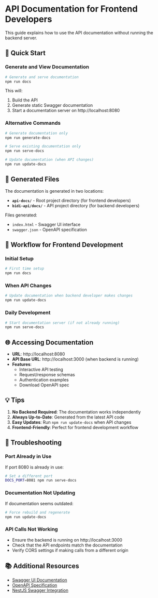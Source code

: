 # API Documentation for Frontend Developers

This guide explains how to use the API documentation without running the backend server.

## 🚀 Quick Start

### Generate and View Documentation

```bash
# Generate and serve documentation
npm run docs
```

This will:
1. Build the API
2. Generate static Swagger documentation
3. Start a documentation server on http://localhost:8080

### Alternative Commands

```bash
# Generate documentation only
npm run generate-docs

# Serve existing documentation only
npm run serve-docs

# Update documentation (when API changes)
npm run update-docs
```

## 📁 Generated Files

The documentation is generated in two locations:

- **`api-docs/`** - Root project directory (for frontend developers)
- **`bidi-api/docs/`** - API project directory (for backend developers)

Files generated:
- `index.html` - Swagger UI interface
- `swagger.json` - OpenAPI specification

## 🔄 Workflow for Frontend Development

### Initial Setup
```bash
# First time setup
npm run docs
```

### When API Changes
```bash
# Update documentation when backend developer makes changes
npm run update-docs
```

### Daily Development
```bash
# Start documentation server (if not already running)
npm run serve-docs
```

## 🌐 Accessing Documentation

- **URL**: http://localhost:8080
- **API Base URL**: http://localhost:3000 (when backend is running)
- **Features**:
  - Interactive API testing
  - Request/response schemas
  - Authentication examples
  - Download OpenAPI spec

## 💡 Tips

1. **No Backend Required**: The documentation works independently
2. **Always Up-to-Date**: Generated from the latest API code
3. **Easy Updates**: Run `npm run update-docs` when API changes
4. **Frontend-Friendly**: Perfect for frontend development workflow

## 🔧 Troubleshooting

### Port Already in Use
If port 8080 is already in use:
```bash
# Set a different port
DOCS_PORT=8081 npm run serve-docs
```

### Documentation Not Updating
If documentation seems outdated:
```bash
# Force rebuild and regenerate
npm run update-docs
```

### API Calls Not Working
- Ensure the backend is running on http://localhost:3000
- Check that the API endpoints match the documentation
- Verify CORS settings if making calls from a different origin

## 📚 Additional Resources

- [Swagger UI Documentation](https://swagger.io/tools/swagger-ui/)
- [OpenAPI Specification](https://swagger.io/specification/)
- [NestJS Swagger Integration](https://docs.nestjs.com/openapi/introduction)
